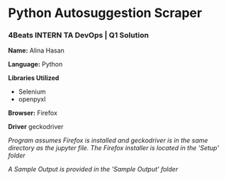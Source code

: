 ﻿# Python Autosuggestion Scraper
### 4Beats INTERN TA DevOps | Q1 Solution
**Name:** Alina Hasan

**Language:** Python

**Libraries Utilized**
* Selenium
* openpyxl

**Browser:** Firefox

**Driver** geckodriver

*Program assumes Firefox is installed and geckodriver is in the same directory as the jupyter file.* 
*The Firefox installer is located in the 'Setup' folder*

*A Sample Output is provided in the 'Sample Output' folder*